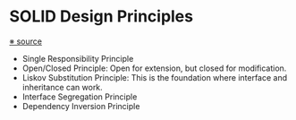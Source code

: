 # SOLID Design Principles

[※ source](https://adevait.com/software/solid-design-principles-the-guide-to-becoming-better-developers)

* Single Responsibility Principle
* Open/Closed Principle: Open for extension, but closed for modification.
* Liskov Substitution Principle: This is the foundation where interface and inheritance can work.
* Interface Segregation Principle
* Dependency Inversion Principle